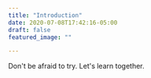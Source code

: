 ```yaml
---
title: "Introduction"
date: 2020-07-08T17:42:16-05:00
draft: false
featured_image: ""

---
```

Don't be afraid to try. Let's learn together.
